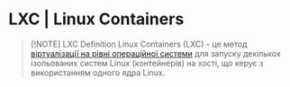 # LXC | Linux Containers


> [!NOTE] LXC Definition
> Linux Containers (LXC) - це метод [віртуалізації на рівні операційної системи](https://en.wikipedia.org/wiki/OS-level_virtualization) для запуску декількох ізольованих систем Linux (контейнерів) на хості, що керує з використанням одного ядра Linux.

